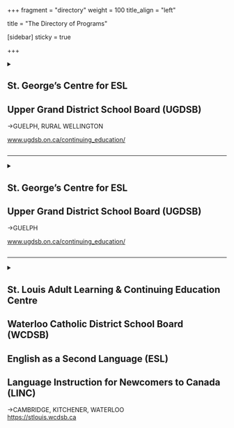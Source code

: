 +++
fragment = "directory"
weight = 100
title_align = "left"

title = "The Directory of Programs"


[sidebar]
  sticky = true
  

+++

  
<details>  
<summary>  
  
## St. George’s Centre for ESL  
## Upper Grand District School Board (UGDSB)  
→GUELPH, RURAL WELLINGTON  
  
www.ugdsb.on.ca/continuing_education/  
  
</summary>  
  
#### What:  
MCI funded—English as a Second Language program, ESL Literacy, Conversation and Pronunciation, Writing, Workplace Communication, Canadian Idioms and Expressions, Listening Comprehension, Citizenship test preparation, and ESL Tutoring Programs offered  
#### Who:  
To attend MCI funded classes, learner must be 18+ years, or a graduate of secondary school; must have a first language that is other than English; must be residing in Canada as a naturalized Canadian citizen, Permanent Resident, Convention Refugee or Refugee Claimant, or have arrived through the Live-in Caregiver program. Must first have a language assessment at Immigrant Services Guelph–Wellington.  
  
A tuition fee must be paid by those residing in Ontario as a temporary resident, as a visitor, on a study permit or work permit. Not all programs are open to temporary residents. Some exceptions for work permits may apply.  
  
#### When in Guelph:  
##### September ‒ June  
- Monday ‒ Friday at 9:00am‒11:30am and 12:30pm‒3:00pm  
- Monday ‒ Thursday at 4:00pm‒6:00pm  
- Monday and Wednesday at 6:45pm‒9:15pm  
- Thursday at 6:45pm‒9:15pm  
- Saturday at 9:00am‒12:00pm  
  
##### July and August  
- Monday ‒ Friday at 8:00am‒10:30am and 11:00am‒1:30pm  
- Monday and Wednesday at 6:45pm‒9:15pm  
- Thursday at 6:45pm‒9:15pm  
\* Tutoring times vary  
#### Where:  
**Guelph**—St. George’s Centre  
21 King Street  
#### Ask For:  
(519) 766-9551 </details>  
  
* * * * *  
  
<details>  
<summary>  
  
## St. George’s Centre for ESL  
## Upper Grand District School Board (UGDSB)  
→GUELPH  
  
www.ugdsb.on.ca/continuing_education/  
  
</summary>  
  
#### What:  
Immigration, Refugees and Citizenship Canada (IRCC) funded—Language Instruction for Newcomers to Canada (LINC)  
#### Who:  
To attend IRCC funded classes, learner must be 18+ years, must have a first language that is other than English; must be residing in Canada as a Permanent Resident or Convention Refugee. Must first have a language assessment at Immigrant Services Guelph–Wellington.  
#### When:  
##### September ‒ June  
- Monday ‒ Friday at 9:00am‒11:30am, 12:30pm‒3:00pm  
- Monday ‒ Thursday at 4:00pm‒6:00pm  
- Monday and Wednesday at 6:45pm‒9:15pm  
  
##### July and August  
- Monday ‒ Friday at 8:00am‒10:30am, 11:00am‒1:30pm  
- Monday and Wednesday at 6:45pm‒9:15pm  
* Tutoring times vary  
#### Where:  
**Guelph**—St. George’s Centre  
21 King Street  
#### Ask For:  
(519) 766-9551 </details>  
  
* * * * *  
  
<details>  
<summary>  
  
## St. Louis Adult Learning & Continuing Education Centre  
## Waterloo Catholic District School Board (WCDSB)  
## English as a Second Language (ESL)  
## Language Instruction for Newcomers to Canada (LINC)  
→CAMBRIDGE, KITCHENER, WATERLOO  
https://stlouis.wcdsb.ca  
  
</summary>  
  
#### What:  
- Improved English will strengthen COMMUNITY connections, open more and better WORK opportunities and broaden EDUCATION choices  
- English Language Classes for Literacy and Canadian Language Benchmark 1-8  
- Reading, Writing, Speaking, Listening & Pronunciation for English Language Learners at all levels  
- Portfolio-based language assessment (PBLA) where task-based learning determines CLB level progress  
- IELTS & Citizenship Preparation  
- FREE LINC / ESL classes for eligible students  
- Open to IELTS & Citizenship students   
- Visitors to Canada pay extra fees  
- Licensed Child Care and/or Care for Newcomer Children available   
- In-person classes and limited online classes are offered at the locations stated for students CLB literacy to Level 1, except Saturdays, which are remote learning from home    
#### Who:  
All ESL/LINC Programs: Adults (18+ years)  
#### When:  
September to June (school year)  

Summer school for ESL July 2022 only (dates, locations and format to be determined)   

Visit https://stlouis.wcdsb.ca for updates  
- Monday ‒ Friday, class times vary, morning and/or afternoon class instruction (in-person 5 locations )  
- Monday ‒ Friday at 8:45am‒11:45am, morning class instruction (online)  
- Monday & Wednesday at 6:30pm‒9:15pm, evening class instruction (in-person at St. Mary’s Campus only)  
- Tuesday & Thursday at 6:30pm‒9:15pm, evening class instruction (in-person at St. Mary’s Campus OR online)   
- Monday & Wednesday evening class (St. Benedict location only)  
- Saturday at 9:00am‒11:45am, morning class instruction (St. Mary’s Campus only OR online)  
  
##### Registration:   
- Language Assessment at YMCA required. Call (519) 579-9622 or (519) 621-1621 to book a language skills assessment.  
- Once assessment is completed, register online, submit assessment papers and register for English language classes Monday ‒ Friday (8:30am‒12:30pm) and wait for a call from the school  
#### Where:  
##### St. Louis—Cambridge St. Benedict Campus (until June 2022)  
- (ESL - Days)   
- 50 Saginaw Parkway (off Green Vista Drive, behind St. Benedict Catholic Secondary School)  
  
##### St. Louis—Kitchener Main Campus  
- (LINC ‒ Day only)  
- 80 Young Street (behind Kitchener City Hall)  
  
##### St. Louis—Kitchener St. Mary’s Campus  
- (ESL ‒ Day, Evening and Saturday)   
- 77 Young Street (across the street from 80 Young Street)  
  
##### St. Louis—Kitchener St. Francis Campus  
- (LINC & ESL ‒ Day only)  
- 154 Gatewood Road (corner of Blueridge Road West & Queen’s Boulevard)  
- Emmanuel United Church—Waterloo  
- (ESL ‒ Day only) remote learning only   
- 22 Bridgeport Road West (Uptown Waterloo)  
- Highland Baptist Church—Kitchener  
- (LINC ‒ Day only)   
- 135 Highland Road W. (near St. Mary’s Hospital)  
  
##### PLUS St. Louis ONLINE ESL classes    
#### Ask For:  
esl.stlouis@wcdsb.ca  
(519) 745-1201  
ESL—ext. 245 or ext. 540  
LINC—ext. 538 or ext. 224 </details>  
  
